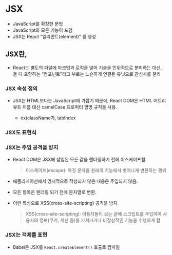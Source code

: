 # JSX

- JavaScript를 확장한 문법
- JavaScript의 모든 기능이 포함
- JSX는 React “엘리먼트(element)” 를 생성

## JSX란,

- React는 별도의 파일에 마크업과 로직을 넣어 기술을 인위적으로 분리하는 대신, 둘 다 포함하는 “컴포넌트”라고 부르는 느슨하게 연결된 유닛으로 관심사를 분리

### JSX 속성 정의

- JSX는 HTML보다는 JavaScript에 가깝기 때문에, React DOM은 HTML 어트리뷰트 이름 대신 camelCase 프로퍼티 명명 규칙을 사용.

  - ex)className가, tabIndex

### JSX도 표현식

### JSX는 주입 공격을 방지

- React DOM은 JSX에 삽입된 모든 값을 렌더링하기 전에 이스케이프함.

  > 이스케이프(escape): 특정 문자를 원래의 기능에서 벗어나게 변환하는 행위

- 애플리케이션에서 명시적으로 작성되지 않은 내용은 주입되지 않음.
- 모든 항목은 렌더링 되기 전에 문자열로 변환.
- 이런 특성으로 XSS(cross-site-scripting) 공격을 방지
  > XSS(cross-site-scripting): 이용자들이 보는 글에 스크립트를 주입하여 사용자의 정보(쿠키, 세션 등)를 가져가거나 비정상적인 기능을 수행하게 함

### JSX는 객체를 표현

- Babel은 JSX를 `React.createElement()` 호출로 컴파일
